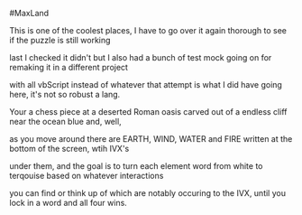 #MaxLand

This is one of the coolest places, I have to go over it again thorough to see if the puzzle is still working

last I checked it didn't but I also had a bunch of test mock going on for remaking it in a different project

with all vbScript instead of whatever that attempt is what I did have going here, it's not so robust a lang.

Your a chess piece at a deserted Roman oasis carved out of a endless cliff near the ocean blue and, well,

as you move around there are EARTH, WIND, WATER and FIRE written at the bottom of the screen, wtih IVX's

under them, and the goal is to turn each element word from white to terqouise based on whatever interactions

you can find or think up of which are notably occuring to the IVX, until you lock in a word and all four wins.